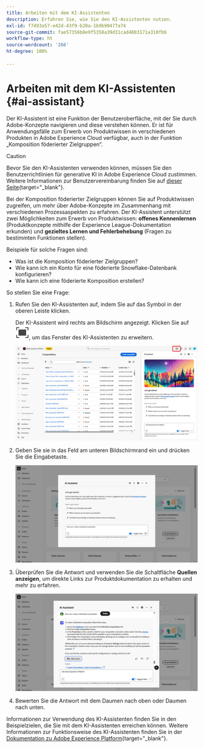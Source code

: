 ```yaml
---
title: Arbeiten mit dem KI-Assistenten
description: Erfahren Sie, wie Sie den KI-Assistenten nutzen.
exl-id: f7493a57-e42d-43f9-b20a-1b9b90477a74
source-git-commit: fae57356b8e9f5358a39d31cad4883171a310fb6
workflow-type: ht
source-wordcount: '266'
ht-degree: 100%

---
```


# Arbeiten mit dem KI-Assistenten {#ai-assistant}

Der KI-Assistent ist eine Funktion der Benutzeroberfläche, mit der Sie durch Adobe-Konzepte navigieren und diese verstehen können. Er ist für Anwendungsfälle zum Erwerb von Produktwissen in verschiedenen Produkten in Adobe Experience Cloud verfügbar, auch in der Funktion „Komposition föderierter Zielgruppen“. 

>[!CAUTION]
>
>Bevor Sie den KI-Assistenten verwenden können, müssen Sie den Benutzerrichtlinien für generative KI in Adobe Experience Cloud zustimmen. Weitere Informationen zur Benutzervereinbarung finden Sie auf [dieser Seite](https://experienceleague.adobe.com/de/docs/experience-platform/ai-assistant/home){target="_blank"}.

Bei der Komposition föderierter Zielgruppen können Sie auf Produktwissen zugreifen, um mehr über Adobe-Konzepte im Zusammenhang mit verschiedenen Prozessaspekten zu erfahren. Der KI-Assistent unterstützt zwei Möglichkeiten zum Erwerb von Produktwissen: **offenes Kennenlernen** (Produktkonzepte mithilfe der Experience League-Dokumentation erkunden) und **gezieltes Lernen und Fehlerbehebung** (Fragen zu bestimmten Funktionen stellen).

Beispiele für solche Fragen sind:

* Was ist die Komposition föderierter Zielgruppen?
* Wie kann ich ein Konto für eine föderierte Snowflake-Datenbank konfigurieren?
* Wie kann ich eine föderierte Komposition erstellen?

So stellen Sie eine Frage:

1. Rufen Sie den KI-Assistenten auf, indem Sie auf das Symbol in der oberen Leiste klicken.

   Der KI-Assistent wird rechts am Bildschirm angezeigt. Klicken Sie auf ![ALT-Text des Bilds](assets/do-not-localize/Smock_FullScreen_18_N.svg "Erweitern"), um das Fenster des KI-Assistenten zu erweitern.

   ![](assets/do-not-localize/ai-assistant-open.png)

1. Geben Sie sie in das Feld am unteren Bildschirmrand ein und drücken Sie die Eingabetaste.

   ![](assets/do-not-localize/ai-assistant-ask.png)

1. Überprüfen Sie die Antwort und verwenden Sie die Schaltfläche **Quellen anzeigen**, um direkte Links zur Produktdokumentation zu erhalten und mehr zu erfahren.

   ![](assets/do-not-localize/ai-assistant-answer.png)

1. Bewerten Sie die Antwort mit dem Daumen nach oben oder Daumen nach unten.

Informationen zur Verwendung des KI-Assistenten finden Sie in den Beispielzielen, die Sie mit dem KI-Assistenten erreichen können. Weitere Informationen zur Funktionsweise des KI-Assistenten finden Sie in der [Dokumentation zu Adobe Experience Platform](https://experienceleague.adobe.com/de/docs/experience-platform/ai-assistant/home){target="_blank"}.
